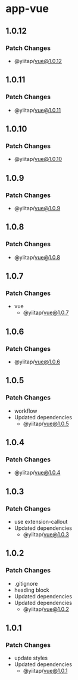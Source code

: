 # app-vue

## 1.0.12

### Patch Changes

- @yiitap/vue@1.0.12

## 1.0.11

### Patch Changes

- @yiitap/vue@1.0.11

## 1.0.10

### Patch Changes

- @yiitap/vue@1.0.10

## 1.0.9

### Patch Changes

- @yiitap/vue@1.0.9

## 1.0.8

### Patch Changes

- @yiitap/vue@1.0.8

## 1.0.7

### Patch Changes

- vue
  - @yiitap/vue@1.0.7

## 1.0.6

### Patch Changes

- @yiitap/vue@1.0.6

## 1.0.5

### Patch Changes

- workflow
- Updated dependencies
  - @yiitap/vue@1.0.5

## 1.0.4

### Patch Changes

- @yiitap/vue@1.0.4

## 1.0.3

### Patch Changes

- use extension-callout
- Updated dependencies
  - @yiitap/vue@1.0.3

## 1.0.2

### Patch Changes

- .gitignore
- heading block
- Updated dependencies
- Updated dependencies
  - @yiitap/vue@1.0.2

## 1.0.1

### Patch Changes

- update styles
- Updated dependencies
  - @yiitap/vue@1.0.1
